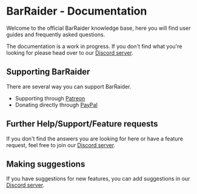 # BarRaider - Documentation
Welcome to the official BarRaider knowledge base, here you will find user guides and frequently asked questions.

The documentation is a work in progress. If you don't find what you're looking for please head over to our [Discord server](https://discord.barraider.com).

## Supporting BarRaider

There are several way you can support BarRaider.

- Supporting through [Patreon](https://www.patreon.com/barraider)
- Donating directly through [PayPal](paypal.me/BarRaider)

## Further Help/Support/Feature requests
If you don't find the answers you are looking for here or have a feature request, feel free to join our [Discord server](https://discord.barraider.com).

## Making suggestions
If you have suggestions for new features, you can add suggestions in our [Discord server](https://discord.barraider.com).